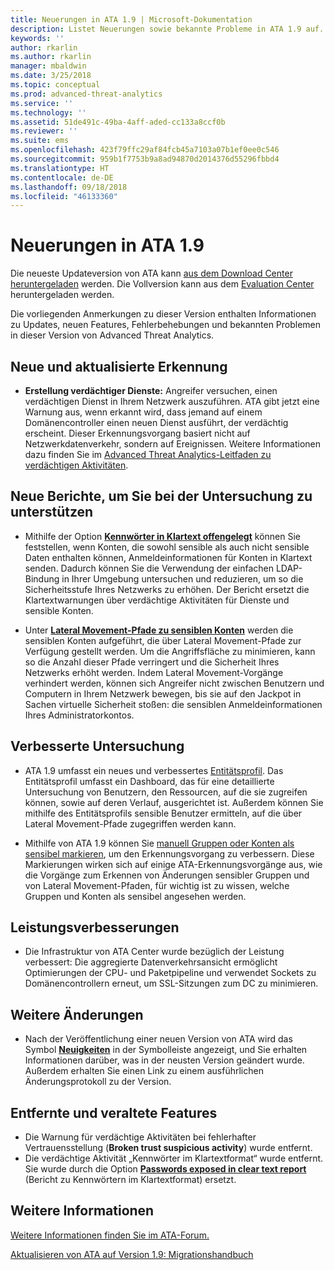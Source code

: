 ```yaml
---
title: Neuerungen in ATA 1.9 | Microsoft-Dokumentation
description: Listet Neuerungen sowie bekannte Probleme in ATA 1.9 auf.
keywords: ''
author: rkarlin
ms.author: rkarlin
manager: mbaldwin
ms.date: 3/25/2018
ms.topic: conceptual
ms.prod: advanced-threat-analytics
ms.service: ''
ms.technology: ''
ms.assetid: 51de491c-49ba-4aff-aded-cc133a8ccf0b
ms.reviewer: ''
ms.suite: ems
ms.openlocfilehash: 423f79ffc29af84fcb45a7103a07b1ef0ee0c546
ms.sourcegitcommit: 959b1f7753b9a8ad94870d2014376d55296fbbd4
ms.translationtype: HT
ms.contentlocale: de-DE
ms.lasthandoff: 09/18/2018
ms.locfileid: "46133360"
---
```

# <a name="whats-new-in-ata-version-19"></a>Neuerungen in ATA 1.9

Die neueste Updateversion von ATA kann [aus dem Download Center heruntergeladen](https://www.microsoft.com/download/details.aspx?id=56725) werden. Die Vollversion kann aus dem [Evaluation Center](http://www.microsoft.com/evalcenter/evaluate-microsoft-advanced-threat-analytics) heruntergeladen werden.

Die vorliegenden Anmerkungen zu dieser Version enthalten Informationen zu Updates, neuen Features, Fehlerbehebungen und bekannten Problemen in dieser Version von Advanced Threat Analytics.

## <a name="new--updated-detections"></a>Neue und aktualisierte Erkennung

-  **Erstellung verdächtiger Dienste:** Angreifer versuchen, einen verdächtigen Dienst in Ihrem Netzwerk auszuführen. ATA gibt jetzt eine Warnung aus, wenn erkannt wird, dass jemand auf einem Domänencontroller einen neuen Dienst ausführt, der verdächtig erscheint. Dieser Erkennungsvorgang basiert nicht auf Netzwerkdatenverkehr, sondern auf Ereignissen. Weitere Informationen dazu finden Sie im [Advanced Threat Analytics-Leitfaden zu verdächtigen Aktivitäten](suspicious-activity-guide.md#suspicious-service-creation).


## <a name="new-reports-to-help-you-investigate"></a>Neue Berichte, um Sie bei der Untersuchung zu unterstützen 

-   Mithilfe der Option [**Kennwörter in Klartext offengelegt**](reports.md) können Sie feststellen, wenn Konten, die sowohl sensible als auch nicht sensible Daten enthalten können, Anmeldeinformationen für Konten in Klartext senden. Dadurch können Sie die Verwendung der einfachen LDAP-Bindung in Ihrer Umgebung untersuchen und reduzieren, um so die Sicherheitsstufe Ihres Netzwerks zu erhöhen. Der Bericht ersetzt die Klartextwarnungen über verdächtige Aktivitäten für Dienste und sensible Konten.

- Unter [**Lateral Movement-Pfade zu sensiblen Konten**](reports.md) werden die sensiblen Konten aufgeführt, die über Lateral Movement-Pfade zur Verfügung gestellt werden. Um die Angriffsfläche zu minimieren, kann so die Anzahl dieser Pfade verringert und die Sicherheit Ihres Netzwerks erhöht werden. Indem Lateral Movement-Vorgänge verhindert werden, können sich Angreifer nicht zwischen Benutzern und Computern in Ihrem Netzwerk bewegen, bis sie auf den Jackpot in Sachen virtuelle Sicherheit stoßen: die sensiblen Anmeldeinformationen Ihres Administratorkontos.

## <a name="improved-investigation"></a>Verbesserte Untersuchung

-  ATA 1.9 umfasst ein neues und verbessertes [Entitätsprofil](entity-profiles.md). Das Entitätsprofil umfasst ein Dashboard, das für eine detaillierte Untersuchung von Benutzern, den Ressourcen, auf die sie zugreifen können, sowie auf deren Verlauf, ausgerichtet ist. Außerdem können Sie mithilfe des Entitätsprofils sensible Benutzer ermitteln, auf die über Lateral Movement-Pfade zugegriffen werden kann. 

-   Mithilfe von ATA 1.9 können Sie [manuell Gruppen oder Konten als sensibel markieren](tag-sensitive-accounts.md), um den Erkennungsvorgang zu verbessern. Diese Markierungen wirken sich auf einige ATA-Erkennungsvorgänge aus, wie die Vorgänge zum Erkennen von Änderungen sensibler Gruppen und von Lateral Movement-Pfaden, für wichtig ist zu wissen, welche Gruppen und Konten als sensibel angesehen werden.

## <a name="performance-improvements"></a>Leistungsverbesserungen

- Die Infrastruktur von ATA Center wurde bezüglich der Leistung verbessert: Die aggregierte Datenverkehrsansicht ermöglicht Optimierungen der CPU- und Paketpipeline und verwendet Sockets zu Domänencontrollern erneut, um SSL-Sitzungen zum DC zu minimieren.



## <a name="additional-changes"></a>Weitere Änderungen

- Nach der Veröffentlichung einer neuen Version von ATA wird das Symbol [**Neuigkeiten**](working-with-ata-console.md) in der Symbolleiste angezeigt, und Sie erhalten Informationen darüber, was in der neusten Version geändert wurde. Außerdem erhalten Sie einen Link zu einem ausführlichen Änderungsprotokoll zu der Version.


## <a name="removed-and-deprecated-features"></a>Entfernte und veraltete Features

- Die Warnung für verdächtige Aktivitäten bei fehlerhafter Vertrauensstellung (**Broken trust suspicious activity**) wurde entfernt.
- Die verdächtige Aktivität „Kennwörter im Klartextformat“ wurde entfernt. Sie wurde durch die Option [**Passwords exposed in clear text report**](reports.md) (Bericht zu Kennwörtern im Klartextformat) ersetzt.



## <a name="see-also"></a>Weitere Informationen
[Weitere Informationen finden Sie im ATA-Forum.](https://social.technet.microsoft.com/Forums/security/home?forum=mata)

[Aktualisieren von ATA auf Version 1.9: Migrationshandbuch](ata-update-1.9-migration-guide.md)

